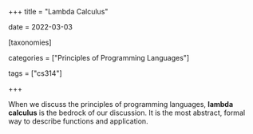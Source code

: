 +++
title = "Lambda Calculus"

date = 2022-03-03



[taxonomies]

categories = ["Principles of Programming Languages"]

tags = ["cs314"]

+++

When we discuss the principles of programming languages, **lambda calculus** is the bedrock of our discussion. It is the most abstract, formal way to describe functions and application.

<!-- more -->
